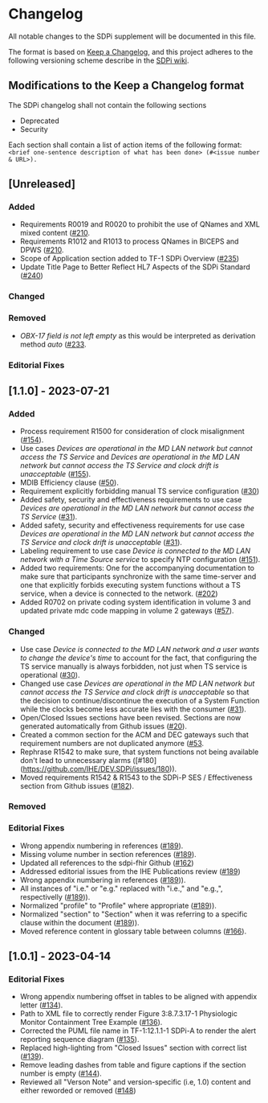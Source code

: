 # Changelog

All notable changes to the SDPi supplement will be documented in this file.

The format is based on [Keep a Changelog](https://keepachangelog.com/en/1.0.0/),
and this project adheres to the following versioning scheme describe in the [SDPi wiki](https://github.com/IHE/DEV.SDPi/wiki/SDPi-Editorial-Planning-and-Versions#major--minor-versioning).

## Modifications to the Keep a Changelog format

The SDPi changelog shall not contain the following sections
   - Deprecated
   - Security

Each section shall contain a list of action items of the following format: `<brief one-sentence description of what has been done> (#<issue number & URL>).`

## [Unreleased]

### Added

- Requirements R0019 and R0020 to prohibit the use of QNames and XML mixed content ([#210](https://github.com/IHE/DEV.SDPi/issues/210).
- Requirements R1012 and R1013 to process QNames in BICEPS and DPWS ([#210](https://github.com/IHE/DEV.SDPi/issues/210).
- Scope of Application section added to TF-1 SDPi Overview ([#235](https://github.com/IHE/DEV.SDPi/issues/235))
- Update Title Page to Better Reflect HL7 Aspects of the SDPi Standard ([#240](https://github.com/IHE/DEV.SDPi/issues/240))

### Changed

### Removed

- _OBX-17 field is not left empty_ as this would be interpreted as derivation method _auto_ ([#233](https://github.com/IHE/DEV.SDPi/issues/233).

### Editorial Fixes

## [1.1.0] - 2023-07-21

### Added

- Process requirement R1500 for consideration of clock misalignment ([#154](https://github.com/IHE/DEV.SDPi/issues/154)).
- Use cases _Devices are operational in the MD LAN network but cannot access the TS Service_ and _Devices are operational in the MD LAN network but cannot access the TS Service and clock drift is unacceptable_ ([#155](https://github.com/IHE/DEV.SDPi/issues/155)). 
- MDIB Efficiency clause ([#50](https://github.com/IHE/DEV.SDPi/issues/50)).
- Requirement explicitly forbidding manual TS service configuration ([#30](https://github.com/IHE/DEV.SDPi/issues/30))
- Added safety, security and effectiveness requirements to use case _Devices are operational in the MD LAN network but cannot access the TS Service_ ([#31](https://github.com/IHE/DEV.SDPi/issues/31)).
- Added safety, security and effectiveness requirements for use case _Devices are operational in the MD LAN network but cannot access the TS Service and clock drift is unacceptable_ ([#31](https://github.com/IHE/DEV.SDPi/issues/31)).
- Labeling requirement to use case _Device is connected to the MD LAN network with a Time Source service_ to specify NTP configuration ([#151](https://github.com/IHE/DEV.SDPi/issues/151)). 
- Added two requirements: One for the accompanying documentation to make sure that participants synchronize with the same time-server and one that explicitly forbids executing system functions without a TS service, when a device is connected to the network. ([#202](https://github.com/IHE/DEV.SDPi/issues/202))
- Added R0702 on private coding system identification in volume 3 and updated private mdc code mapping in volume 2 gateways ([#57](https://github.com/IHE/DEV.SDPi/issues/57)).


### Changed

- Use case _Device is connected to the MD LAN network and a user wants to change the device's time_ to account for the fact, that configuring the TS service manually is always forbidden, not just when TS service is operational ([#30](https://github.com/IHE/DEV.SDPi/issues/30)).
- Changed use case _Devices are operational in the MD LAN network but cannot access the TS Service and clock drift is unacceptable_ so that the decision to continue/discontinue the execution of a System Function while the clocks become less accurate lies with the consumer ([#31](https://github.com/IHE/DEV.SDPi/issues/31)). 
- Open/Closed Issues sections have been revised. Sections are now generated automatically from Github issues ([#20](https://github.com/IHE/DEV.SDPi/issues/20)).
- Created a common section for the ACM and DEC gateways such that requirement numbers are not duplicated anymore ([#53](https://github.com/IHE/DEV.SDPi/issues/53).  
- Rephrase R1542 to make sure, that system functions not being available don't lead to unnecessary alarms ([#180] (https://github.com/IHE/DEV.SDPi/issues/180)). 
- Moved requirements R1542 & R1543 to the SDPi-P SES / Effectiveness section from Github issues ([#182](https://github.com/IHE/DEV.SDPi/issues/182)).

### Removed

### Editorial Fixes

- Wrong appendix numbering in references ([#189](https://github.com/IHE/DEV.SDPi/issues/189)).
- Missing volume number in section references ([#189](https://github.com/IHE/DEV.SDPi/issues/189)).
- Updated all references to the sdpi-fhir Github ([#162](https://github.com/IHE/DEV.SDPi/issues/162))
- Addressed editorial issues from the IHE Publications review ([#189](https://github.com/IHE/DEV.SDPi/issues/189))
- Wrong appendix numbering in references ([#189](https://github.com/IHE/DEV.SDPi/issues/189))).
- All instances of "i.e." or "e.g." replaced with "i.e.," and "e.g.,", respectivelly ([#189](https://github.com/IHE/DEV.SDPi/issues/189))).
- Normalized "profile" to "Profile" where appropriate ([#189](https://github.com/IHE/DEV.SDPi/issues/189))).
- Normalized "section" to "Section" when it was referring to a specific clause within the document ([#189](https://github.com/IHE/DEV.SDPi/issues/189))).
- Moved reference content in glossary table between columns ([#166](https://github.com/IHE/DEV.SDPi/issues/166)).

## [1.0.1] - 2023-04-14

### Editorial Fixes

- Wrong appendix numbering offset in tables to be aligned with appendix letter ([#134](https://github.com/IHE/DEV.SDPi/issues/134)).
- Path to XML file to correctly render Figure 3:8.7.3.17-1 Physiologic Monitor Containment Tree Example ([#136](https://github.com/IHE/DEV.SDPi/issues/136)).
- Corrected the PUML file name in TF-1:12.1.1-1 SDPi-A to render the alert reporting sequence diagram ([#135](https://github.com/IHE/DEV.SDPi/issues/135)).
- Replaced high-lighting from "Closed Issues" section with correct list ([#139](https://github.com/IHE/DEV.SDPi/issues/139)).
- Remove leading dashes from table and figure captions if the section number is empty ([#144](https://github.com/IHE/DEV.SDPi/issues/144)).
- Reviewed all "Verson Note" and version-specific (i.e, 1.0) content and either reworded or removed ([#148](https://github.com/IHE/DEV.SDPi/issues/148))

